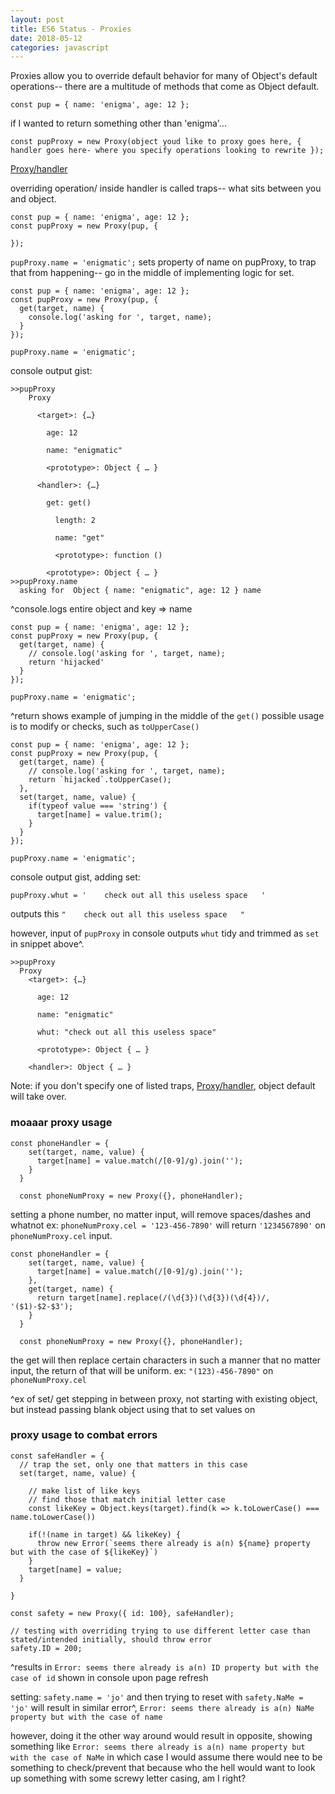 ```yaml
---
layout: post
title: ES6 Status - Proxies
date: 2018-05-12
categories: javascript
---
```

Proxies allow you to override default behavior for many of Object's default operations-- there are a multitude of methods that come as Object default.

`const pup = { name: 'enigma', age: 12 };`

if I wanted to return something other than 'enigma'...

`const pupProxy = new Proxy(object youd like to proxy goes here, {
  handler goes here- where you specify operations looking to rewrite
});`

[Proxy/handler](https://developer.mozilla.org/en-US/docs/Web/JavaScript/Reference/Global_Objects/Proxy/handler)

overriding operation/ inside handler is called traps-- what sits between you and object.

```
const pup = { name: 'enigma', age: 12 };
const pupProxy = new Proxy(pup, {
	
});
```
`pupProxy.name = 'enigmatic';` sets property of name on pupProxy, to trap that from happening-- go in the middle of implementing logic for set.

```
const pup = { name: 'enigma', age: 12 };
const pupProxy = new Proxy(pup, {
  get(target, name) {
    console.log('asking for ', target, name);
  }	
});

pupProxy.name = 'enigmatic';

```

console output gist:
```
>>pupProxy
    Proxy
    ​
      <target>: {…}
      ​​
        age: 12
        ​​
        name: "enigmatic"
        ​​
        <prototype>: Object { … }
      ​
      <handler>: {…}
      ​​
        get: get()
        ​​​
          length: 2
          ​​​
          name: "get"
          ​​​
          <prototype>: function ()
          ​​
        <prototype>: Object { … }
>>pupProxy.name
  asking for  Object { name: "enigmatic", age: 12 } name

```
^console.logs entire object and key => name

```
const pup = { name: 'enigma', age: 12 };
const pupProxy = new Proxy(pup, {
  get(target, name) {
    // console.log('asking for ', target, name);
    return 'hijacked'
  } 
});

pupProxy.name = 'enigmatic';

```
^return shows example of jumping in the middle of the `get()` possible usage is to modify or checks, such as `toUpperCase()`

```
const pup = { name: 'enigma', age: 12 };
const pupProxy = new Proxy(pup, {
  get(target, name) {
    // console.log('asking for ', target, name);
    return `hijacked`.toUpperCase();
  },
  set(target, name, value) {
    if(typeof value === 'string') {
      target[name] = value.trim();
    }
  }
});

pupProxy.name = 'enigmatic';

```

console output gist, adding set:

`pupProxy.whut = '    check out all this useless space   '`

outputs this `"    check out all this useless space   "`

however, input of `pupProxy` in console outputs `whut` tidy and trimmed as `set` in snippet above^. 
```
>>pupProxy
  Proxy
    <target>: {…}
    ​​
      age: 12
      ​​
      name: "enigmatic"
      ​​
      whut: "check out all this useless space"
      ​​
      <prototype>: Object { … }
    ​
    <handler>: Object { … }
```

Note: if you don't specify one of listed traps, [Proxy/handler](https://developer.mozilla.org/en-US/docs/Web/JavaScript/Reference/Global_Objects/Proxy/handler), object default will take over.

### moaaar proxy usage

```
const phoneHandler = {
    set(target, name, value) {
      target[name] = value.match(/[0-9]/g).join('');
    }
  }

  const phoneNumProxy = new Proxy({}, phoneHandler);

```
setting a phone number, no matter input, will remove spaces/dashes and whatnot
ex: `phoneNumProxy.cel = '123-456-7890'` will return `'1234567890'` on `phoneNumProxy.cel` input.

```
const phoneHandler = {
    set(target, name, value) {
      target[name] = value.match(/[0-9]/g).join('');
    }, 
    get(target, name) {
      return target[name].replace(/(\d{3})(\d{3})(\d{4})/, '($1)-$2-$3');
    }
  }

  const phoneNumProxy = new Proxy({}, phoneHandler);

```
the get will then replace certain characters in such a manner that no matter input, the return of that will be uniform. ex: `"(123)-456-7890"` on `phoneNumProxy.cel`

^ex of set/ get stepping in between proxy, not starting with existing object, but instead passing blank object using that to set values on

### proxy usage to combat errors

```
const safeHandler = {
  // trap the set, only one that matters in this case
  set(target, name, value) {
    
    // make list of like keys
    // find those that match initial letter case
    const likeKey = Object.keys(target).find(k => k.toLowerCase() === name.toLowerCase())

    if(!(name in target) && likeKey) {
      throw new Error(`seems there already is a(n) ${name} property but with the case of ${likeKey}`)
    }
    target[name] = value;
  }

}

const safety = new Proxy({ id: 100}, safeHandler);

// testing with overriding trying to use different letter case than stated/intended initially, should throw error
safety.ID = 200;

```
^results in `Error: seems there already is a(n) ID property but with the case of id` shown in console upon page refresh

setting: `safety.name = 'jo'` and then trying to reset with `safety.NaMe = 'jo'` will result in similar error^, `Error: seems there already is a(n) NaMe property but with the case of name`

however, doing it the other way around would result in opposite, showing something like `Error: seems there already is a(n) name property but with the case of NaMe` in which case I would assume there would nee to be something to check/prevent that because who the hell would want to look up something with some screwy letter casing, am I right?

